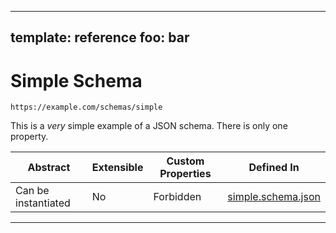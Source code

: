 
---
template: reference
foo: bar
---

# Simple Schema

```
https://example.com/schemas/simple
```

This is a *very* simple example of a JSON schema. There is only one property.

| Abstract | Extensible | Custom Properties | Defined In |
|----------|------------|-------------------|------------|
| Can be instantiated | No | Forbidden | [simple.schema.json](simple.schema.json) |

---